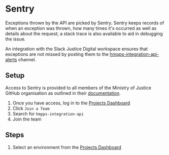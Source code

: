 # Sentry

Exceptions thrown by the API are picked by Sentry. Sentry keeps records of when an exception was thrown, how
many times it's occurred as well as details about the request; a stack trace is also available to aid in
debugging the issue.

An integration with the Slack Justice Digital workspace ensures that exceptions are not missed by posting them to the
[hmpps-integration-api-alerts](https://mojdt.slack.com/archives/C052TUCR12L) channel.

## Setup

Access to Sentry is provided to all members of the Ministry of Justice GitHub organisation as outlined in
their [documentation](https://operations-engineering.service.justice.gov.uk/documentation/services/sentry.html#sentry-io).

1. Once you have access, log in to the [Projects Dashboard](https://ministryofjustice.sentry.io/projects/)
2. Click `Join a Team`
3. Search for `hmpps-integration-api`
4. Join the team

## Steps

1. Select an environment from the [Projects Dashboard](https://ministryofjustice.sentry.io/projects/)
